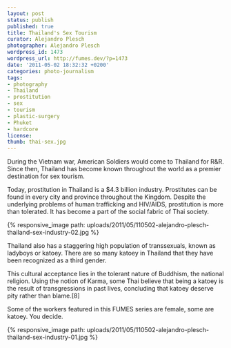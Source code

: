 ```yaml
---
layout: post
status: publish
published: true
title: Thailand's Sex Tourism
curator: Alejandro Plesch
photographer: Alejandro Plesch
wordpress_id: 1473
wordpress_url: http://fumes.dev/?p=1473
date: '2011-05-02 18:32:32 +0200'
categories: photo-journalism
tags:
- photography
- Thailand
- prostitution
- sex
- tourism
- plastic-surgery
- Phuket
- hardcore
license:
thumb: thai-sex.jpg
---
```

 
During the Vietnam war, American Soldiers would come to Thailand for R&amp;R.  Since then, Thailand has become known throughout the world as a premier destination for sex tourism.  

Today, prostitution in Thailand is a $4.3 billion industry.  Prostitutes can be found in every city and province throughout the Kingdom.  Despite the underlying problems of human trafficking and HIV/AIDS, prostitution is more than tolerated. It has become a part of the social fabric of Thai society. 


{% responsive_image path: uploads/2011/05/110502-alejandro-plesch-thailand-sex-industry-02.jpg %}

Thailand also has a staggering high population of transsexuals, known as ladyboys or katoey.  There are so many katoey in Thailand that they have  been recognized as a third gender.  

This cultural acceptance lies in the tolerant nature of Buddhism, the national religion.  Using the notion of Karma, some Thai believe that being a katoey is the result of transgressions in past lives, concluding that katoey deserve pity rather than blame.[8] 

Some of the workers featured in this FUMES series are female, some are katoey. You decide. 

{% responsive_image path: uploads/2011/05/110502-alejandro-plesch-thailand-sex-industry-01.jpg %}

